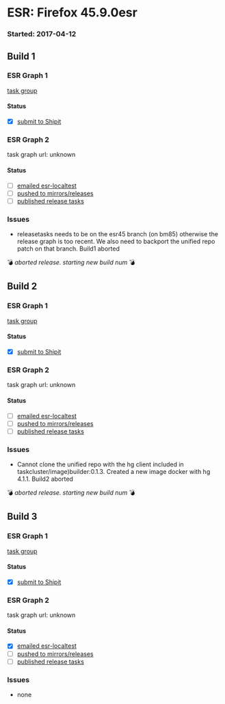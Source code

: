 # ESR: Firefox 45.9.0esr

### Started: 2017-04-12

## Build 1

### ESR Graph 1
[task group](https://tools.taskcluster.net/push-inspector/#/rm5NvTZgStiq7dKHTbCvTg)

#### Status
- [x] [submit to Shipit](https://wiki.mozilla.org/Release:Release_Automation_on_Mercurial:Starting_a_Release#Submit_to_Ship_It)

### ESR Graph 2
task graph url: unknown

#### Status
- [ ] [emailed esr-localtest](../how-tos/relpro.md#1-email-drivers-re-release-live-on-test-channel)
- [ ] [pushed to mirrors/releases](../how-tos/relpro.md#2-push-to-releases-dir-mirrors)
- [ ] [published release tasks](../how-tos/relpro.md#3-publish-release)

### Issues
- releasetasks needs to be on the esr45 branch (on bm85) otherwise the release graph is too recent. We also need to backport the unified repo patch on that branch. Build1 aborted 

:bomb: _aborted release. starting new build num_ :bomb:

## Build 2

### ESR Graph 1
[task group](https://tools.taskcluster.net/push-inspector/#/3z_e5XQGTcGyOqLQFi5-UQ)

#### Status
- [x] [submit to Shipit](https://wiki.mozilla.org/Release:Release_Automation_on_Mercurial:Starting_a_Release#Submit_to_Ship_It)

### ESR Graph 2
task graph url: unknown

#### Status
- [ ] [emailed esr-localtest](../how-tos/relpro.md#1-email-drivers-re-release-live-on-test-channel)
- [ ] [pushed to mirrors/releases](../how-tos/relpro.md#2-push-to-releases-dir-mirrors)
- [ ] [published release tasks](../how-tos/relpro.md#3-publish-release)

### Issues
- Cannot clone the unified repo with the hg client included in taskcluster/image)builder:0.1.3. Created a new image docker with hg 4.1.1. Build2 aborted 

:bomb: _aborted release. starting new build num_ :bomb:

## Build 3

### ESR Graph 1
[task group](https://tools.taskcluster.net/push-inspector/#/CIxM8m3cTXieaAiCFP0PXw)

#### Status
- [x] [submit to Shipit](https://wiki.mozilla.org/Release:Release_Automation_on_Mercurial:Starting_a_Release#Submit_to_Ship_It)

### ESR Graph 2
task graph url: unknown

#### Status
- [x] [emailed esr-localtest](../how-tos/relpro.md#1-email-drivers-re-release-live-on-test-channel)
- [ ] [pushed to mirrors/releases](../how-tos/relpro.md#2-push-to-releases-dir-mirrors)
- [ ] [published release tasks](../how-tos/relpro.md#3-publish-release)

### Issues
- none


